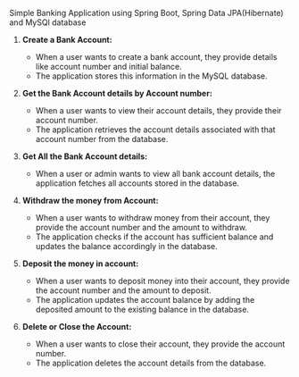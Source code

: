 Simple Banking Application using Spring Boot, Spring Data JPA(Hibernate) and MySQl database

1. **Create a Bank Account:**
   - When a user wants to create a bank account, they provide details like account number and initial balance.
   - The application stores this information in the MySQL database.

2. **Get the Bank Account details by Account number:**
   - When a user wants to view their account details, they provide their account number.
   - The application retrieves the account details associated with that account number from the database.

3. **Get All the Bank Account details:**
   - When a user or admin wants to view all bank account details, the application fetches all accounts stored in the database.

4. **Withdraw the money from Account:**
   - When a user wants to withdraw money from their account, they provide the account number and the amount to withdraw.
   - The application checks if the account has sufficient balance and updates the balance accordingly in the database.

5. **Deposit the money in account:**
   - When a user wants to deposit money into their account, they provide the account number and the amount to deposit.
   - The application updates the account balance by adding the deposited amount to the existing balance in the database.

6. **Delete or Close the Account:**
   - When a user wants to close their account, they provide the account number.
   - The application deletes the account details from the database.

